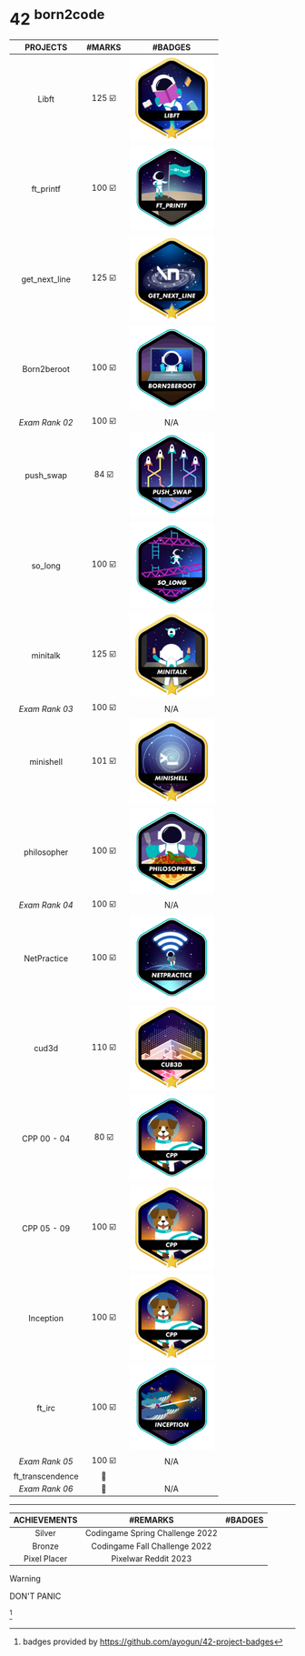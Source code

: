 # 42 <sup>born2code</sup> 


| PROJECTS | #MARKS   | #BADGES  |
| :---:   | :---: | :---: |
| Libft | 125 ☑️ | ![ ](https://github.com/itzbw/42/blob/main/assets/badges/libftm.png) |
| ft_printf |  100  ☑️  |  ![ ](https://github.com/itzbw/42/blob/main/assets/badges/ft_printfe.png)   |
| get_next_line | 125  ☑️  |  ![ ](https://github.com/itzbw/42/blob/main/assets/badges/get_next_linem.png)   |
| Born2beroot | 100  ☑️  |   ![ ](https://github.com/itzbw/42/blob/main/assets/badges/born2beroote.png)  |
| *Exam Rank 02* | 100  ☑️|  N/A  |
| push_swap| 84  ☑️  |  ![ ](https://github.com/itzbw/42/blob/main/assets/badges/push_swape.png)   |
| so_long | 100  ☑️ |   ![ ](https://github.com/itzbw/42/blob/main/assets/badges/so_longe.png)  |
| minitalk | 125  ☑️  |  ![ ](https://github.com/itzbw/42/blob/main/assets/badges/minitalkm.png)   |
| *Exam Rank 03* | 100  ☑️|  N/A  |
| minishell| 101  ☑️  |  ![ ](https://github.com/itzbw/42/blob/main/assets/badges/minishellm.png)   |
| philosopher| 100   ☑️ |  ![ ](https://github.com/itzbw/42/blob/main/assets/badges/philosopherse.png)   |
| *Exam Rank 04* | 100  ☑️|  N/A  |
| NetPractice| 100  ☑️  |  ![ ](https://github.com/itzbw/42/blob/main/assets/badges/netpracticee.png)   |
| cud3d| 110   ☑️ |  ![ ](https://github.com/itzbw/42/blob/main/assets/badges/cub3dm.png)   |
| CPP 00 - 04| 80  ☑️  |  ![ ](https://github.com/itzbw/42/blob/main/assets/badges/cppe.png)   |
| CPP 05 - 09| 100  ☑️  |  ![ ](https://github.com/itzbw/42/blob/main/assets/badges/cppm.png)   |
| Inception |  100 ☑️  |  ![ ](https://github.com/itzbw/42/blob/main/assets/badges/cppm.png)    |
| ft_irc |  100 ☑️   |  ![ ](https://github.com/itzbw/42/blob/main/assets/badges/inceptione.png)   |
| *Exam Rank 05* | 100 ☑️|  N/A  |
| ft_transcendence|  🚧   |    |
| *Exam Rank 06* | 🚧 |  N/A  |

---

| ACHIEVEMENTS| #REMARKS | #BADGES  |
| :---:   | :---: | :---: |
| Silver| Codingame Spring Challenge 2022    |    |
| Bronze|   Codingame Fall Challenge 2022   |    |
| Pixel Placer|  Pixelwar Reddit 2023   |    |

> [!WARNING]
> DON'T PANIC


 [^1]
 [^1]: badges provided by https://github.com/ayogun/42-project-badges
